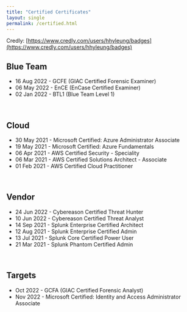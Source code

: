 ```yaml
---
title: "Certified Certificates"
layout: single
permalink: /certified.html
---
```


Credly: [https://www.credly.com/users/hhyleung/badges](https://www.credly.com/users/hhyleung/badges)

## Blue Team
- 16 Aug 2022 - GCFE (GIAC Certified Forensic Examiner)
- 06 May 2022 - EnCE (EnCase Certified Examiner)
- 02 Jan 2022 - BTL1 (Blue Team Level 1)

<br>

## Cloud
- 30 May 2021 - Microsoft Certified: Azure Administrator Associate
- 19 May 2021 - Microsoft Certified: Azure Fundamentals
- 06 Apr 2021 - AWS Certified Security - Speciality
- 06 Mar 2021 - AWS Certified Solutions Architect - Associate
- 01 Feb 2021 - AWS Certified Cloud Practitioner

<br>

## Vendor
- 24 Jun 2022 - Cybereason Certified Threat Hunter
- 10 Jun 2022 - Cybereason Certified Threat Analyst
- 14 Sep 2021 - Splunk Enterprise Certified Architect
- 12 Aug 2021 - Splunk Enterprise Certified Admin
- 13 Jul 2021 - Splunk Core Certified Power User
- 21 Mar 2021 - Splunk Phantom Certified Admin

<br>

## Targets
- Oct 2022 - GCFA (GIAC Certified Forensic Analyst)
- Nov 2022 - Microsoft Certified: Identity and Access Administrator Associate

<br>

